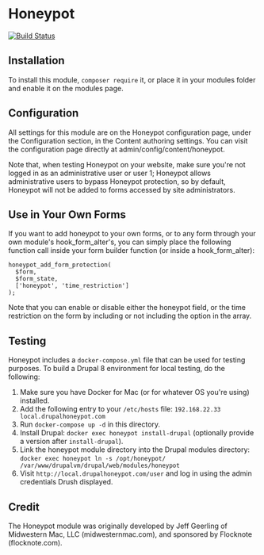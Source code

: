 
# Honeypot

[![Build Status](https://travis-ci.org/geerlingguy/drupal-honeypot.svg?branch=master)](https://travis-ci.org/geerlingguy/drupal-honeypot)


## Installation

To install this module, `composer require` it, or  place it in your modules
folder and enable it on the modules page.


## Configuration

All settings for this module are on the Honeypot configuration page, under the
Configuration section, in the Content authoring settings. You can visit the
configuration page directly at admin/config/content/honeypot.

Note that, when testing Honeypot on your website, make sure you're not logged in
as an administrative user or user 1; Honeypot allows administrative users to
bypass Honeypot protection, so by default, Honeypot will not be added to forms
accessed by site administrators.


## Use in Your Own Forms

If you want to add honeypot to your own forms, or to any form through your own
module's hook_form_alter's, you can simply place the following function call
inside your form builder function (or inside a hook_form_alter):

    honeypot_add_form_protection(
      $form,
      $form_state,
      ['honeypot', 'time_restriction']
    );

Note that you can enable or disable either the honeypot field, or the time
restriction on the form by including or not including the option in the array.


## Testing

Honeypot includes a `docker-compose.yml` file that can be used for testing purposes. To build a Drupal 8 environment for local testing, do the following:

  1. Make sure you have Docker for Mac (or for whatever OS you're using) installed.
  2. Add the following entry to your `/etc/hosts` file: `192.168.22.33   local.drupalhoneypot.com`
  3. Run `docker-compose up -d` in this directory.
  4. Install Drupal: `docker exec honeypot install-drupal` (optionally provide a version after `install-drupal`).
  5. Link the honeypot module directory into the Drupal modules directory: `docker exec honeypot ln -s /opt/honeypot/ /var/www/drupalvm/drupal/web/modules/honeypot`
  6. Visit `http://local.drupalhoneypot.com/user` and log in using the admin credentials Drush displayed.


## Credit

The Honeypot module was originally developed by Jeff Geerling of Midwestern Mac,
LLC (midwesternmac.com), and sponsored by Flocknote (flocknote.com).
